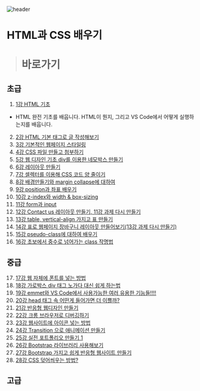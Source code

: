 ![header](https://capsule-render.vercel.app/api?type=shark&color=auto&height=300&section=header&text=HTML%20and%20CSS&fontSize=90)
# HTML과 CSS 배우기
> # 바로가기
## 초급
1. [1강 HTML 기초](./1강%20HTML%20기초/BasicHTML.md)
- HTML 완전 기초를 배웁니다. HTML이 뭔지, 그리고 VS Code에서 어떻게 실행하는지를 배웁니다.
2. [2강 HTML 기본 태그로 글 작성해보기](./2강%20HTML%20기본%20태그로%20글%20작성해보기/Lecture2.md)
3. [3강 기본적인 웹페이지 스타일링](./3강%20기본적인%20웹페이지%20스타일링/Lecture3.md)
4. [4강 CSS 파일 만들고 첨부하기](./4강%20CSS%20파일%20만들고%20첨부하기/Lecture4.md)
5. [5강 웹 디자인 기초 div를 이용한 네모박스 만들기](./5강%20웹%20디자인%20기초%20div를%20이용한%20네모박스%20만들기/Lecture5.md)
6. [6강 레이아웃 만들기](./6강%20레이아웃%20만들기/Lecture6.md)
7. [7강 셀렉터를 이용해 CSS 코드 양 줄이기](./7강%20셀렉터를%20이용해%20CSS%20코드%20양%20줄이기/Lecture7.md)
8. [8강 배경만들기와 margin collapse에 대하여](./8강%20배경%20만들기와%20margin%20collapse에%20대하여/Lecture8.md)
9.  [9강 position과 좌표 배우기](./9강%20position과%20좌표%20배우기/Lecture9.md)
10. [10강 z-index와 width & box-sizing](./10강%20z-index와%20width%20&%20box-sizing/Lecture10.md)
11. [11강 form과 input](./11강%20form과%20input/Lecture11.md)
12. [12강 Contact us 레이아웃 만들기, 11강 과제 다시 만들기](./12강%20Contact%20us%20레이아웃%20만들기%20(과제%20완성본)/Lecture12.md)
13. [13강 table, vertical-align 가지고 표 만들기](./13강%20웹페이지에%20표%20만들기/Lecture13.md)
14. [14강 표로 웹페이지 장바구니 레이아웃 만들어보기(13강 과제 다시 만들기)](./14강%20표로%20웹페이지%20장바구니%20레이아웃%20만들기/Lecture14.md)
15. [15강 pseudo-class에 대하여 배우기](./15강%20pseudo-class%20배우기/Lecture15.md)
16. [16강 초보에서 중수로 넘어가는 class 작명법](./16강%20초보에서%20중수로%20넘어가는%20class%20작명법/Lecture16.md)

## 중급

17. [17강 웹 자체에 폰트를 넣는 방법](./17강%20웹%20폰트%20넣는%20법/Lecture17.md)
18. [18강 가로박스 div 태그 노가다 대신 쉽게 하는법](./18강%20쉽게%20가로박스%20만들기%20Flex%20box/Lecture17.md)
19.  [19강 emmet와 VS Code에서 사용가능한 여러 유용한 기능들!!!!](./19강%20emmet와%20부가기능들/Lecture19.md)
20.  [20강 head 태그 속 어떤게 들어가면 더 이쁠까?](./20강%20head%20태그에%20들어갈%20내용들/Lecture20.md)
21.  [21강 반응형 웹디자인 만들기](./21강%20반응형%20웹디자인%20해보기/Lecture21.md)
22.  [22강 크롬 브라우저로 디버깅하기](./22강%20CSS%20디버깅하는법/Lecture22.md)
23.  [23강 웹사이트에 아이콘 넣는 방법](./23강%20웹사이트에%20아이콘%20넣어보기/Lecture23.md)
24.  [24강 Transition 으로 애니메이션 만들기](./24강%20Transition%20으로%20CSS%20애니메이션%20구현하기/Lecture24.md)
25.  [25강 실전 포트폴리오 만들기 1](./25강%20실전%20포트폴리오%20제작해보기%201/Lecture25.md)
26.  [26강 Bootstrap 라이브러리 사용해보기](./26강%20Bootstrap%20라이브러리/Lecture26.md)
27.  [27강 Bootstrap 가지고 쉽게 반응형 웹사이트 만들기](./27강%20Bootstrap%20가지고%20쉽게%20반응형%20웹%20만들기/Lecture27.md)
28.  [28강 CSS 덮어씌우는 방법?](./28강%20CSS%20덮어씌우기/Lecture28.md)


## 고급